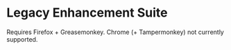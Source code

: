 Legacy Enhancement Suite
========================

Requires Firefox + Greasemonkey. Chrome (+ Tampermonkey) not currently
supported.

